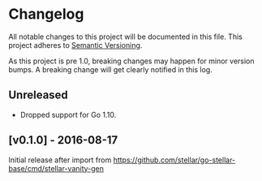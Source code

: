# Changelog

All notable changes to this project will be documented in this
file.  This project adheres to [Semantic Versioning](http://semver.org/).

As this project is pre 1.0, breaking changes may happen for minor version
bumps.  A breaking change will get clearly notified in this log.

## Unreleased

- Dropped support for Go 1.10.

## [v0.1.0] - 2016-08-17

Initial release after import from https://github.com/stellar/go-stellar-base/cmd/stellar-vanity-gen

[Unreleased]: https://github.com/stellar/go/compare/stellar-vanity-gen-v0.1.0...master

